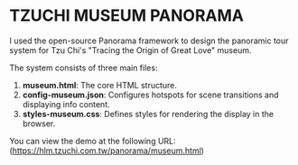 # TZUCHI MUSEUM PANORAMA
I used the open-source Panorama framework to design the panoramic tour system for Tzu Chi's "Tracing the Origin of Great Love" museum.  

The system consists of three main files:  
1. **museum.html**: The core HTML structure.  
2. **config-museum.json**: Configures hotspots for scene transitions and displaying info content.  
3. **styles-museum.css**: Defines styles for rendering the display in the browser.  

You can view the demo at the following URL:  
(https://hlm.tzuchi.com.tw/panorama/museum.html)
